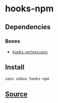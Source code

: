 
hooks-npm 
====================




## Dependencies
### Boxes
* [`hooks-extensions`](hooks-extensions.md)




## Install
```bash
zeus unbox hooks-npm
```







## [Source](https://github.com/liquidapps-io/zeus-sdk/tree/master/boxes/groups/eos-sdk/hooks-npm)
